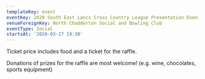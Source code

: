 ```yaml
---
templateKey: event
eventKey: 2020 South East Lancs Cross Country League Presentation Evening
venueForeignKey: North Chadderton Social and Bowling Club
eventType: Social
startsAt: '2020-03-27 19:30'
---
```

Ticket price includes food and a ticket for the raffle.

Donations of prizes for the raffle are most welcome!
(e.g. wine, chocolates, sports equipment)

